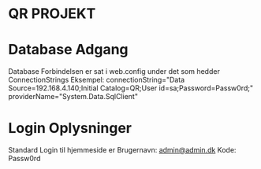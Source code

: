 # QR PROJEKT

# Database Adgang
  Database Forbindelsen er sat i web.config under det som hedder ConnectionStrings
  Eksempel: 
  connectionString="Data Source=192.168.4.140;Initial Catalog=QR;User id=sa;Password=Passw0rd;" providerName="System.Data.SqlClient"

# Login Oplysninger
  Standard Login til hjemmeside er
  Brugernavn: admin@admin.dk
  Kode: Passw0rd
